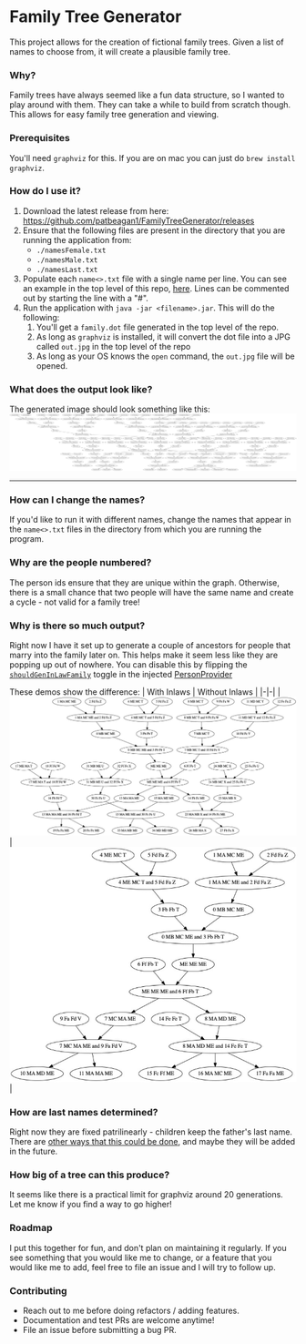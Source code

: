 # Family Tree Generator

This project allows for the creation of fictional family trees. Given a list of names to choose from, it will create a plausible family tree.

### Why? 

Family trees have always seemed like a fun data structure, so I wanted to play around with them. They can take a while to build from scratch though. This allows for easy family tree generation and viewing. 

### Prerequisites

You'll need `graphviz` for this. If you are on mac you can just do `brew install graphviz`.

### How do I use it? 

1. Download the latest release from here: https://github.com/patbeagan1/FamilyTreeGenerator/releases
1. Ensure that the following files are present in the directory that you are running the application from:
    - `./namesFemale.txt`
    - `./namesMale.txt`
    - `./namesLast.txt`
1. Populate each `name<>.txt` file with a single name per line. You can see an example in the top level of this repo, [here](./namesFemale.txt). Lines can be commented out by starting the line with a "#".
1. Run the application with `java -jar <filename>.jar`. This will do the following: 
    1. You'll get a `family.dot` file generated in the top level of the repo. 
    1. As long as `graphviz` is installed, it will convert the dot file into a JPG called `out.jpg` in the top level of the repo
    1. As long as your OS knows the `open` command, the `out.jpg` file will be opened. 

### What does the output look like? 

The generated image should look something like this: 
![sample image](./art/sample.jpg)

---

### How can I change the names? 

If you'd like to run it with different names, change the names that appear in the `name<>.txt` files in the directory from which you are running the program.

### Why are the people numbered? 

The person ids ensure that they are unique within the graph. Otherwise, there is a small chance that two people will have the same name and create a cycle - not valid for a family tree!

### Why is there so much output?

Right now I have it set up to generate a couple of ancestors for people that marry into the family later on. This helps make it seem less like they are popping up out of nowhere. You can disable this by flipping the [`shouldGenInLawFamily`](https://github.com/patbeagan1/FamilyTreeGenerator/blob/82269a7fb58675a764a3ca65aa150acfdd83d315/src/main/kotlin/com/pbeagan/providers/PersonProvider.kt#L17) toggle in the injected [PersonProvider](https://github.com/patbeagan1/FamilyTreeGenerator/blob/82269a7fb58675a764a3ca65aa150acfdd83d315/src/main/kotlin/com/pbeagan/Main.kt#L21)

These demos show the difference:
| With Inlaws | Without Inlaws |
|-|-|
|![sample image](./art/simpleSampleWithInlaw.jpg)|![sample image](./art/simpleSampleWithoutInlaw.jpg)|

### How are last names determined? 

Right now they are fixed patrilinearly - children keep the father's last name. There are [other ways that this could be done](https://en.wikipedia.org/wiki/Surname), and maybe they will be added in the future. 

### How big of a tree can this produce?

It seems like there is a practical limit for graphviz around 20 generations. Let me know if you find a way to go higher! 

### Roadmap

I put this together for fun, and don't plan on maintaining it regularly. If you see something that you would like me to change, or a feature that you would like me to add, feel free to file an issue and I will try to follow up.

### Contributing

- Reach out to me before doing refactors / adding features. 
- Documentation and test PRs are welcome anytime!
- File an issue before submitting a bug PR.
